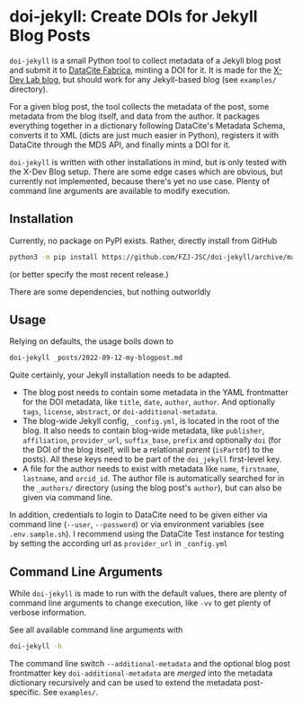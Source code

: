 # doi-jekyll: Create DOIs for Jekyll Blog Posts

`doi-jekyll` is a small Python tool to collect metadata of a Jekyll blog post and submit it to [DataCite Fabrica](https://doi.datacite.org/), minting a DOI for it. It is made for the [X-Dev Lab blog](https://x-dev.pages.jsc.fz-juelich.de/), but should work for any Jekyll-based blog (see `examples/` directory).

For a given blog post, the tool collects the metadata of the post, some metadata from the blog itself, and data from the author. It packages everything together in a dictionary following DataCite's Metadata Schema, converts it to XML (dicts are just much easier in Python), registers it with DataCite through the MDS API, and finally mints a DOI for it.

`doi-jekyll` is written with other installations in mind, but is only tested with the X-Dev Blog setup. There are some edge cases which are obvious, but currently not implemented, because there's yet no use case. Plenty of command line arguments are available to modify execution.

## Installation

Currently, no package on PyPI exists. Rather, directly install from GitHub

```bash
python3 -m pip install https://github.com/FZJ-JSC/doi-jekyll/archive/main.zip
```
(or better specify the most recent release.)

There are some dependencies, but nothing outworldly

## Usage

Relying on defaults, the usage boils down to

```bash
doi-jekyll _posts/2022-09-12-my-blogpost.md
```

Quite certainly, your Jekyll installation needs to be adapted.

* The blog post needs to contain some metadata in the YAML frontmatter for the DOI metadata, like `title`, `date`, `author`, `author`. And optionally `tags`, `license`, `abstract`, or `doi-additional-metadata`.
* The blog-wide Jekyll config, `_config.yml`, is located in the root of the blog. It also needs to contain blog-wide metadata, like `publisher`, `affiliation`, `provider_url`, `suffix_base`, `prefix` and optionally `doi` (for the DOI of the blog itself, will be a relational _parent_ (`isPartOf`) to the posts). All these keys need to be part of the `doi_jekyll` first-level key.
* A file for the author needs to exist with metadata like `name`, `firstname`, `lastname`, and `orcid_id`. The author file is automatically searched for in the `_authors/` directory (using the blog post's `author`), but can also be given via command line.

In addition, credentials to login to DataCite need to be given either via command line (`--user`, `--password`) or via environment variables (see `.env.sample.sh`). I recommend using the DataCite Test instance for testing by setting the according url as `provider_url` in `_config.yml`

## Command Line Arguments

While `doi-jekyll` is made to run with the default values, there are plenty of command line arguments to change execution, like `-vv` to get plenty of verbose information.

See all available command line arguments with

```bash
doi-jekyll -h
```

The command line switch `--additional-metadata` and the optional blog post frontmatter key `doi-additional-metadata` are _merged_ into the metadata dictionary recursively and can be used to extend the metadata post-specific. See `examples/`.